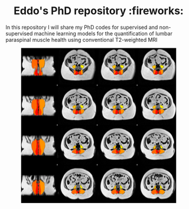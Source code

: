 <h1 align="center"> Eddo's PhD repository :fireworks: </h1>

In this repository I will share my PhD codes for supervised and non-supervised machine learning models for the quantification of lumbar paraspinal muscle health using conventional T2-weighted MRI

<p align="center">
    <img src="https://github.com/Eddowesselink/PhD/blob/main/assets/image_github_readme.png" height="420" width="420"/>
</p>